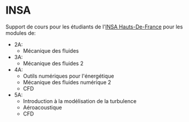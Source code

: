 INSA
=======

Support de cours pour les étudiants de l'[INSA Hauts-De-France](http://www.uphf.fr/ensiame/page-daccueil-ensiame) pour les modules de:
* 2A:
  * Mécanique des fluides
* 3A:
  * Mécanique des fluides 2
* 4A:
  * Outils numériques pour l'énergétique
  * Mécanique des fluides numérique 2
  * CFD  
* 5A:
  * Introduction à la modélisation de la turbulence
  * Aéroacoustique
  * CFD
